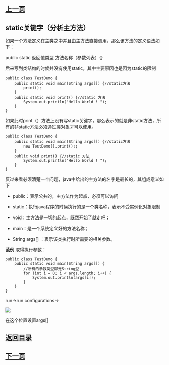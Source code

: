 ## [上一页](course44)

##  static关键字（分析主方法）

如果一个方法定义在主类之中并且由主方法直接调用，那么该方法的定义语法如下：

public static 返回值类型 方法名称（参数列表）{}

后来写到类结构的时候并没有使用static，其中主要原因也是因为static的限制

	public class TestDemo {
		public static void main(String args[]) {//static方法
			print();
		}
		public static void print() {//static 方法
			System.out.println("Hello World ! ");
		}
	}

如果此时print（）方法上没有写static关键字，那么表示的就是非static方法，所有的非static方法必须通过类对象才可以使用。

	public class TestDemo {
		public static void main(String args[]) {//static方法
			new TestDemo().print();;
		}
		public void print() {//static 方法
			System.out.println("Hello World ! ");
		}
	}

反过来看必须清楚一个问题，java中给出的主方法的名字是最长的，其组成意义如下

- public：表示公共的，主方法作为起点，必须可以访问

- static：执行java程序的时候执行的是一个类名称，表示不受实例化对象限制

- void：主方法是一切的起点，既然开始了就走吧；

- main：是一个系统定义好的方法名称；

- String args[] ：表示该类执行时所需要的相关参数。

**范例** 取得执行参数：

	public class TestDemo {
		public static void main(String args[]) {
			//所有的参数类型都是String型
			for (int i = 0; i < args.length; i++) {
				System.out.println(args[i]);
			}
		}
	}

run->run configurations-> 

![](https://i.imgur.com/enjyRjy.png)

在这个位置设置args[]



## [返回目录](https://wuchengcheng110120.github.io/learnJava)
## [下一页](course46)
